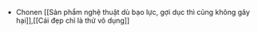 - Chonen [[Sản phẩm nghệ thuật dù bạo lực, gợi dục thì cũng không gây hại]],[[Cái đẹp chỉ là thứ vô dụng]] 